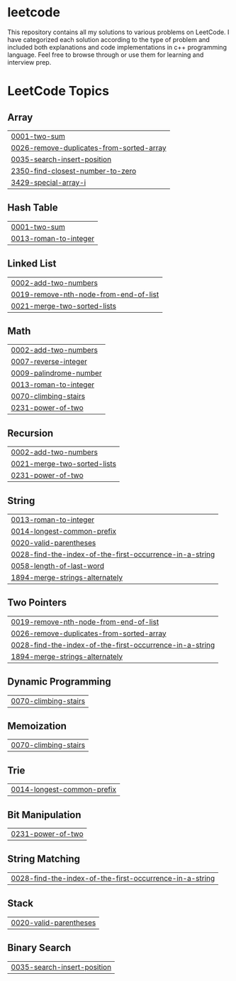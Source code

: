 # leetcode
This repository contains all my solutions to various problems on LeetCode. I have categorized each solution according to the type of problem and included both explanations and code implementations in c++ programming language. Feel free to browse through or use them for learning and interview prep.

<!---LeetCode Topics Start-->
# LeetCode Topics
## Array
|  |
| ------- |
| [0001-two-sum](https://github.com/ROSHAN2103/leetcode/tree/master/0001-two-sum) |
| [0026-remove-duplicates-from-sorted-array](https://github.com/ROSHAN2103/leetcode/tree/master/0026-remove-duplicates-from-sorted-array) |
| [0035-search-insert-position](https://github.com/ROSHAN2103/leetcode/tree/master/0035-search-insert-position) |
| [2350-find-closest-number-to-zero](https://github.com/ROSHAN2103/leetcode/tree/master/2350-find-closest-number-to-zero) |
| [3429-special-array-i](https://github.com/ROSHAN2103/leetcode/tree/master/3429-special-array-i) |
## Hash Table
|  |
| ------- |
| [0001-two-sum](https://github.com/ROSHAN2103/leetcode/tree/master/0001-two-sum) |
| [0013-roman-to-integer](https://github.com/ROSHAN2103/leetcode/tree/master/0013-roman-to-integer) |
## Linked List
|  |
| ------- |
| [0002-add-two-numbers](https://github.com/ROSHAN2103/leetcode/tree/master/0002-add-two-numbers) |
| [0019-remove-nth-node-from-end-of-list](https://github.com/ROSHAN2103/leetcode/tree/master/0019-remove-nth-node-from-end-of-list) |
| [0021-merge-two-sorted-lists](https://github.com/ROSHAN2103/leetcode/tree/master/0021-merge-two-sorted-lists) |
## Math
|  |
| ------- |
| [0002-add-two-numbers](https://github.com/ROSHAN2103/leetcode/tree/master/0002-add-two-numbers) |
| [0007-reverse-integer](https://github.com/ROSHAN2103/leetcode/tree/master/0007-reverse-integer) |
| [0009-palindrome-number](https://github.com/ROSHAN2103/leetcode/tree/master/0009-palindrome-number) |
| [0013-roman-to-integer](https://github.com/ROSHAN2103/leetcode/tree/master/0013-roman-to-integer) |
| [0070-climbing-stairs](https://github.com/ROSHAN2103/leetcode/tree/master/0070-climbing-stairs) |
| [0231-power-of-two](https://github.com/ROSHAN2103/leetcode/tree/master/0231-power-of-two) |
## Recursion
|  |
| ------- |
| [0002-add-two-numbers](https://github.com/ROSHAN2103/leetcode/tree/master/0002-add-two-numbers) |
| [0021-merge-two-sorted-lists](https://github.com/ROSHAN2103/leetcode/tree/master/0021-merge-two-sorted-lists) |
| [0231-power-of-two](https://github.com/ROSHAN2103/leetcode/tree/master/0231-power-of-two) |
## String
|  |
| ------- |
| [0013-roman-to-integer](https://github.com/ROSHAN2103/leetcode/tree/master/0013-roman-to-integer) |
| [0014-longest-common-prefix](https://github.com/ROSHAN2103/leetcode/tree/master/0014-longest-common-prefix) |
| [0020-valid-parentheses](https://github.com/ROSHAN2103/leetcode/tree/master/0020-valid-parentheses) |
| [0028-find-the-index-of-the-first-occurrence-in-a-string](https://github.com/ROSHAN2103/leetcode/tree/master/0028-find-the-index-of-the-first-occurrence-in-a-string) |
| [0058-length-of-last-word](https://github.com/ROSHAN2103/leetcode/tree/master/0058-length-of-last-word) |
| [1894-merge-strings-alternately](https://github.com/ROSHAN2103/leetcode/tree/master/1894-merge-strings-alternately) |
## Two Pointers
|  |
| ------- |
| [0019-remove-nth-node-from-end-of-list](https://github.com/ROSHAN2103/leetcode/tree/master/0019-remove-nth-node-from-end-of-list) |
| [0026-remove-duplicates-from-sorted-array](https://github.com/ROSHAN2103/leetcode/tree/master/0026-remove-duplicates-from-sorted-array) |
| [0028-find-the-index-of-the-first-occurrence-in-a-string](https://github.com/ROSHAN2103/leetcode/tree/master/0028-find-the-index-of-the-first-occurrence-in-a-string) |
| [1894-merge-strings-alternately](https://github.com/ROSHAN2103/leetcode/tree/master/1894-merge-strings-alternately) |
## Dynamic Programming
|  |
| ------- |
| [0070-climbing-stairs](https://github.com/ROSHAN2103/leetcode/tree/master/0070-climbing-stairs) |
## Memoization
|  |
| ------- |
| [0070-climbing-stairs](https://github.com/ROSHAN2103/leetcode/tree/master/0070-climbing-stairs) |
## Trie
|  |
| ------- |
| [0014-longest-common-prefix](https://github.com/ROSHAN2103/leetcode/tree/master/0014-longest-common-prefix) |
## Bit Manipulation
|  |
| ------- |
| [0231-power-of-two](https://github.com/ROSHAN2103/leetcode/tree/master/0231-power-of-two) |
## String Matching
|  |
| ------- |
| [0028-find-the-index-of-the-first-occurrence-in-a-string](https://github.com/ROSHAN2103/leetcode/tree/master/0028-find-the-index-of-the-first-occurrence-in-a-string) |
## Stack
|  |
| ------- |
| [0020-valid-parentheses](https://github.com/ROSHAN2103/leetcode/tree/master/0020-valid-parentheses) |
## Binary Search
|  |
| ------- |
| [0035-search-insert-position](https://github.com/ROSHAN2103/leetcode/tree/master/0035-search-insert-position) |
<!---LeetCode Topics End-->
